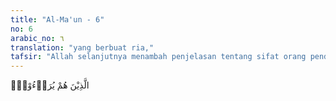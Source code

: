 ```yaml
---
title: "Al-Ma'un - 6"
no: 6
arabic_no: ٦
translation: "yang berbuat ria,"
tafsir: "Allah selanjutnya menambah penjelasan tentang sifat orang pendusta agama, yaitu mereka melakukan perbuatan-perbuatan lahir hanya semata karena ria, tidak terkesan pada jiwanya untuk meresapi rahasia dan hikmahnya."
---
```


الَّذِيْنَ هُمْ يُرَاۤءُوْنَۙ
